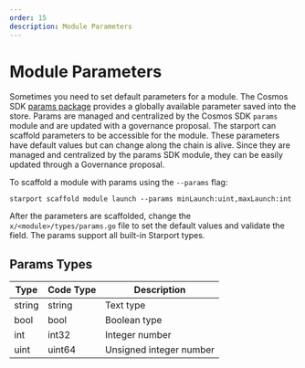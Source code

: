 ```yaml
---
order: 15
description: Module Parameters
---
```


# Module Parameters

Sometimes you need to set default parameters for a module. The Cosmos SDK [params package](https://docs.cosmos.network/master/modules/params) provides a globally available parameter saved into the store. Params are managed and centralized by the Cosmos SDK `params` module and are updated with a governance proposal.
The starport can scaffold parameters to be accessible for the module. These parameters have default values but can change along the chain is alive. Since they are managed and centralized by the params SDK module, they can be easily updated through a Governance proposal.

To scaffold a module with params using the `--params` flag:
```shell
starport scaffold module launch --params minLaunch:uint,maxLaunch:int
```

After the parameters are scaffolded, change the `x/<module>/types/params.go` file to set the default values and validate the field. The params support all built-in Starport types.

## Params Types

| Type   | Code Type | Description             |
| ------ | --------- | ----------------------- |
| string | string    | Text type               |
| bool   | bool      | Boolean type            |
| int    | int32     | Integer number          |
| uint   | uint64    | Unsigned integer number |